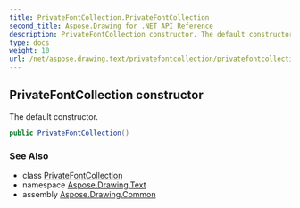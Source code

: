 ```yaml
---
title: PrivateFontCollection.PrivateFontCollection
second_title: Aspose.Drawing for .NET API Reference
description: PrivateFontCollection constructor. The default constructor
type: docs
weight: 10
url: /net/aspose.drawing.text/privatefontcollection/privatefontcollection/
---
```

## PrivateFontCollection constructor

The default constructor.

```csharp
public PrivateFontCollection()
```

### See Also

* class [PrivateFontCollection](../)
* namespace [Aspose.Drawing.Text](../../privatefontcollection/)
* assembly [Aspose.Drawing.Common](../../../)


